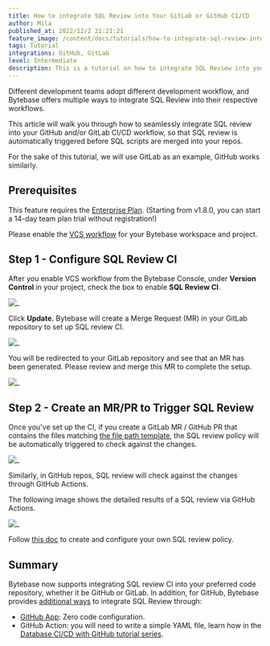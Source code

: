 ```yaml
---
title: How to integrate SQL Review into Your GitLab or GitHub CI/CD
author: Mila
published_at: 2022/12/2 21:21:21
feature_image: /content/docs/tutorials/how-to-integrate-sql-review-into-gitlab-github-ci/sql-review-ci.webp
tags: Tutorial
integrations: GitHub, GitLab
level: Intermediate
description: This is a tutorial on how to integrate SQL Review into your GitLab & GitHub CI/CD, so that SQL review is automatically triggered before SQL scripts are merged into your repos.
---
```


Different development teams adopt different development workflow, and Bytebase offers multiple ways to integrate SQL Review into their respective workflows.

This article will walk you through how to seamlessly integrate SQL review into your GitHub and/or GitLab CI/CD workflow, so that SQL review is automatically triggered before SQL scripts are merged into your repos.

For the sake of this tutorial, we will use GitLab as an example, GitHub works similarly.

## Prerequisites

This feature requires the [Enterprise Plan](/pricing). (Starting from v1.8.0, you can start a 14-day team plan trial without registration!)

Please enable the [VCS workflow](/docs/vcs-integration/overview) for your Bytebase workspace and project.

## Step 1 - Configure SQL Review CI

After you enable VCS workflow from the Bytebase Console, under **Version Control** in your project, check the box to enable **SQL Review CI**.

![_](/content/docs/tutorials/how-to-integrate-sql-review-into-gitlab-github-ci/enable-sql-review-ci.webp)

Click **Update.** Bytebase will create a Merge Request (MR) in your GitLab repository to set up SQL review CI.

![_](/content/docs/tutorials/how-to-integrate-sql-review-into-gitlab-github-ci/setup-sql-review-ci.webp)

You will be redirected to your GitLab repository and see that an MR has been generated. Please review and merge this MR to complete the setup.

![_](/content/docs/tutorials/how-to-integrate-sql-review-into-gitlab-github-ci/gitlab-mr.webp)

## Step 2 - Create an MR/PR to Trigger SQL Review

Once you've set up the CI, if you create a GitLab MR / GitHub PR that contains the files matching [the file path template](/docs/vcs-integration/name-and-organize-schema-files#file-path-template), the SQL review policy will be automatically triggered to check against the changes.

![_](/content/docs/tutorials/how-to-integrate-sql-review-into-gitlab-github-ci/gitlab-sql-review.webp)

Similarly, in GitHub repos, SQL review will check against the changes through GitHub Actions.

The following image shows the detailed results of a SQL review via GitHub Actions.

![_](/content/docs/tutorials/how-to-integrate-sql-review-into-gitlab-github-ci/gha-sql-review-details.webp)

Follow [this doc](/docs/sql-review/review-policy/create-schema-review-policy) to create and configure your own SQL review policy.

## Summary

Bytebase now supports integrating SQL review CI into your preferred code repository, whether it be GitHub or GitLab. In addition, for GitHub, Bytebase provides [additional ways](/docs/sql-review/sql-advisor/overview) to integrate SQL Review through:

- [GitHub App](https://github.com/marketplace/bytebase): Zero code configuration.
- GitHub Action: you will need to write a simple YAML file, learn how in the [Database CI/CD with GitHub tutorial series](/docs/tutorials/github-database-cicd-part-1-sql-review-github-actions).

